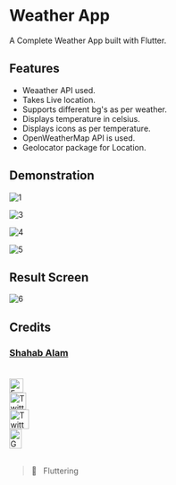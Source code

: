 # Weather App

A Complete Weather App built with Flutter.

## Features

- Weaather API used.
- Takes Live location. 
- Supports different bg's as per weather.
- Displays temperature in celsius.
- Displays icons as per temperature.
- OpenWeatherMap API is used.
- Geolocator package for Location.

## Demonstration

<!-- COMING SOON :screwdriver: :placard:	  -->

![1](https://user-images.githubusercontent.com/82330891/162586568-cad46e47-dda1-459b-a684-545b593988b6.png)

![3](https://user-images.githubusercontent.com/82330891/162586644-a1de97fe-0a0b-403c-a39e-30794c664cad.png)

![4](https://user-images.githubusercontent.com/82330891/162586645-4e377ab7-f3a7-4cd3-93d6-dcf22c7371a8.png)

![5](https://user-images.githubusercontent.com/82330891/162586649-eebbd411-c467-4d91-97b3-be7cd14c39b2.png)

## Result Screen

![6](https://user-images.githubusercontent.com/82330891/162586686-f5e3d1c7-f806-4076-980e-7ad2f6ed3e28.png)


## Credits

 ### [Shahab Alam](#) <br/><br/>

 <div class="social-icons-image">
                <a href="https://www.facebook.com/iamShahabAlam/">
                    <img src="https://www.facebook.com/images/fb_icon_325x325.png" style= "height:25px;"  alt="Facebook Icon" >
                </a>
            </div> 

 <div class="social-icons-image">
                <a href="https://github.com/IamShahabAlam">
                    <img src="https://pngimg.com/uploads/github/github_PNG69.png"  style = "height:30px" alt="Twitter Icon">
                </a>
            </div>

<div class="social-icons-image">
                <a href="https://twitter.com/IamShahabAlam">
                    <img src="https://pngimg.com/uploads/twitter/twitter_PNG3.png" style = "height:35px;" alt="Twitter Icon">
                </a>
            </div>
            
 <div class="social-icons-image">
                <a  href="mailto:IamshahabAlam@gmail.com">
<img  alt="Gmail" height="35px" width="22px"  src="https://cdn-icons-png.flaticon.com/512/281/281769.png" />

</a>
            </div> <br/>

> :blue_heart: &nbsp; Fluttering